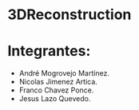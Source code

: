 # 3DReconstruction

# Integrantes:
- André Mogrovejo Martínez.
- Nicolas Jimenez Artica.
- Franco Chavez Ponce.
- Jesus Lazo Quevedo.
